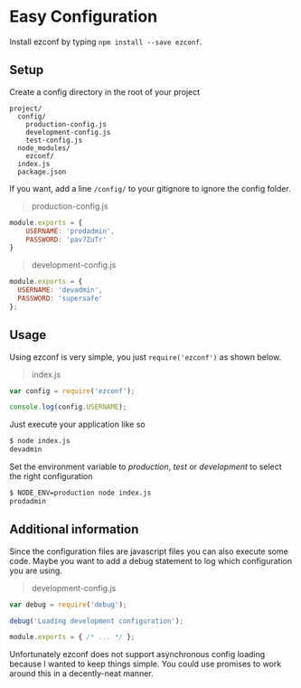 # Easy Configuration

Install ezconf by typing `npm install --save ezconf`.

## Setup

Create a config directory in the root of your project

```
project/
  config/
    production-config.js
    development-config.js
    test-config.js
  node_modules/
  	ezconf/
  index.js
  package.json
```

If you want, add a line `/config/` to your gitignore to ignore the config folder.

> production-config.js

```javascript
module.exports = {
	USERNAME: 'prodadmin',
	PASSWORD: 'pav7ZuTr'
}
```

> development-config.js

```javascript
module.exports = {
  USERNAME: 'devadmin',
  PASSWORD: 'supersafe'
};
```

## Usage

Using ezconf is very simple, you just `require('ezconf')` as shown below.

> index.js

```javascript
var config = require('ezconf');

console.log(config.USERNAME);
```

Just execute your application like so

```bash
$ node index.js
devadmin
```

Set the environment variable to *production*, *test* or *development* to select the right configuration

```bash
$ NODE_ENV=production node index.js
prodadmin
```

## Additional information

Since the configuration files are javascript files you can also execute some code. Maybe you want to add a debug statement to log which configuration you are using.

> development-config.js

```javascript
var debug = require('debug');

debug('Loading development configuration');

module.exports = { /* ... */ };
```

Unfortunately ezconf does not support asynchronous config loading because I wanted to keep things simple. You could use promises to work around this in a decently-neat manner.


